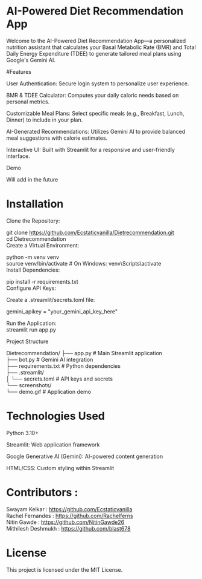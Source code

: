 # AI-Powered Diet Recommendation App

Welcome to the AI-Powered Diet Recommendation App—a personalized nutrition assistant that calculates your Basal Metabolic Rate (BMR) and Total Daily Energy Expenditure (TDEE) to generate tailored meal plans using Google's Gemini AI.

#Features 

User Authentication: Secure login system to personalize user experience.

BMR & TDEE Calculator: Computes your daily caloric needs based on personal metrics.

Customizable Meal Plans: Select specific meals (e.g., Breakfast, Lunch, Dinner) to include in your plan.

AI-Generated Recommendations: Utilizes Gemini AI to provide balanced meal suggestions with calorie estimates.

Interactive UI: Built with Streamlit for a responsive and user-friendly interface.

Demo

Will add in the future

# Installation

Clone the Repository:  

git clone https://github.com/Ecstaticvanilla/Dietrecommendation.git  
cd Dietrecommendation  
Create a Virtual Environment:  

python -m venv venv  
source venv/bin/activate  # On Windows: venv\Scripts\activate  
Install Dependencies:  


pip install -r requirements.txt  
Configure API Keys:  

Create a .streamlit/secrets.toml file:  

gemini_apikey = "your_gemini_api_key_here"  

Run the Application:  
streamlit run app.py  

Project Structure   

Dietrecommendation/
├── app.py             # Main Streamlit application  
├── bot.py             # Gemini AI integration  
├── requirements.txt   # Python dependencies  
├── .streamlit/  
│   └── secrets.toml   # API keys and secrets  
└── screenshots/  
    └── demo.gif       # Application demo  

# Technologies Used

Python 3.10+

Streamlit: Web application framework

Google Generative AI (Gemini): AI-powered content generation

HTML/CSS: Custom styling within Streamlit


# Contributors :
Swayam Kelkar : https://github.com/Ecstaticvanilla  
Rachel Fernandes : https://github.com/Rachelferns  
Nitin Gawde : https://github.com/NitinGawde26  
Mithilesh Deshmukh : https://github.com/blast678  

# License
This project is licensed under the MIT License.
